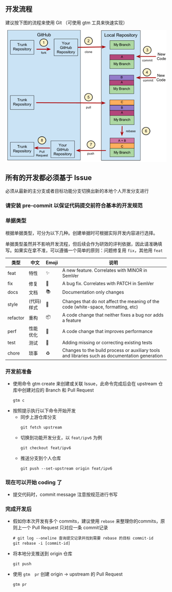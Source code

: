 ## 开发流程

建议按下图的流程来使用 Git （可使用 gtm 工具来快速实现）

![](gitflow.png)

## 所有的开发都必须基于 Issue
必须从最新的主分支或者目标功能分支切换出新的本地个人开发分支进行

### 请安装 pre-commit 以保证代码提交前符合基本的开发规范

### 单据类型

根据单据类型，可分为以下几种。创建单据时可根据实际开发内容进行选择。

单据类型虽然并不影响开发流程，但后续会作为研效的评判依据，因此请准确填写。如果实在拿不准，可以遵循一个简单的原则：问题修复用 `fix`，其他用 `feat`

| 类型     | 中文       | Emoji | 说明                                                         |
| -------- | ---------- | ----- | ------------------------------------------------------------ |
| feat     | 特性       | ✨     | A new feature. Correlates with MINOR in SemVer               |
| fix      | 修复       | 🐛     | A bug fix. Correlates with PATCH in SemVer                   |
| docs     | 文档       | 📚     | Documentation only changes                                   |
| style    | (代码)样式 | 💎     | Changes that do not affect the meaning of the code (white-space, formatting, etc) |
| refactor | 重构       | 📦     | A code change that neither fixes a bug nor adds a feature    |
| perf     | 性能优化   | 🚀     | A code change that improves performance                      |
| test     | 测试       | 🚨     | Adding missing or correcting existing tests                  |
| chore    | 琐事       | ♻️     | Changes to the build process or auxiliary tools and libraries such as documentation generation |



### 开发前准备
- 使用命令 gtm create 来创建或关联 Issue，此命令完成后会在 upstream 仓库中创建对应的 Branch 和 Pull Request
  ```
  gtm c
  ```
- 按照提示执行以下命令开始开发
    - 同步上游仓库分支
      ```
      git fetch upstream
      ```
    - 切换到功能开发分支，以 `feat/ipv6` 为例
      ```
      git checkout feat/ipv6 
      ```
    - 推送分支到个人仓库
      ```
      git push --set-upstream origin feat/ipv6
      ```

### 现在可以开始 coding 了
- 提交代码时，commit message 注意按规范进行书写

### 完成开发后
- 假如你本次开发有多个 commits，建议使用 `rebase` 来整理你的commits，原则上一个 Pull Request 只对应一条 commit记录
   ```
   # git log --oneline 查询提交记录并找到需要 rebase 的目标 commit-id
   git rebase -i [commit-id]
   ```
- 将本地分支推送到 origin 仓库
   ```
   git push
   ```
- 使用 `gtm  pr` 创建 origin -> upstream 的 Pull Request
   ```
   gtm pr 
   ```